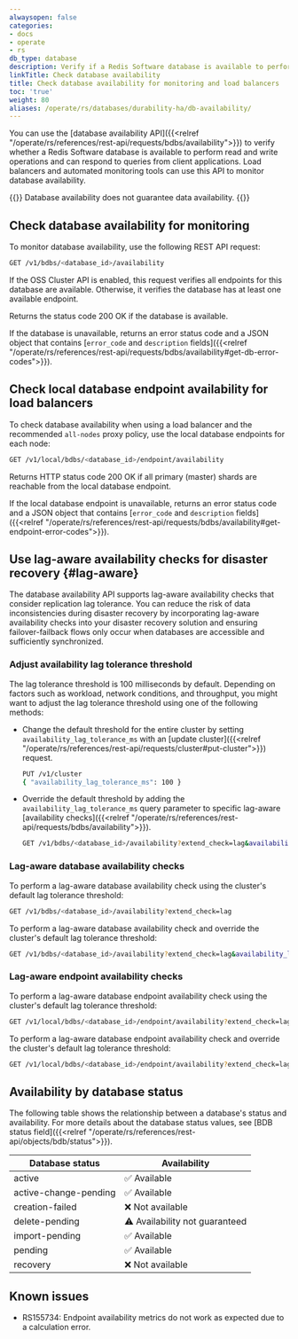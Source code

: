 ```yaml
---
alwaysopen: false
categories:
- docs
- operate
- rs
db_type: database
description: Verify if a Redis Software database is available to perform read and write operations and can respond to queries from client applications.
linkTitle: Check database availability
title: Check database availability for monitoring and load balancers
toc: 'true'
weight: 80
aliases: /operate/rs/databases/durability-ha/db-availability/
---
```


You can use the [database availability API]({{<relref "/operate/rs/references/rest-api/requests/bdbs/availability">}}) to verify whether a Redis Software database is available to perform read and write operations and can respond to queries from client applications. Load balancers and automated monitoring tools can use this API to monitor database availability.

{{<note>}}
Database availability does not guarantee data availability.
{{</note>}}

## Check database availability for monitoring

To monitor database availability, use the following REST API request:

```sh
GET /v1/bdbs/<database_id>/availability
```

If the OSS Cluster API is enabled, this request verifies all endpoints for this database are available. Otherwise, it verifies the database has at least one available endpoint.

Returns the status code 200 OK if the database is available.

If the database is unavailable, returns an error status code and a JSON object that contains [`error_code` and `description` fields]({{<relref "/operate/rs/references/rest-api/requests/bdbs/availability#get-db-error-codes">}}).

## Check local database endpoint availability for load balancers

To check database availability when using a load balancer and the recommended `all-nodes` proxy policy, use the local database endpoints for each node:

```sh
GET /v1/local/bdbs/<database_id>/endpoint/availability
```

Returns HTTP status code 200 OK if all primary (master) shards are reachable from the local database endpoint.

If the local database endpoint is unavailable, returns an error status code and a JSON object that contains [`error_code` and `description` fields]({{<relref "/operate/rs/references/rest-api/requests/bdbs/availability#get-endpoint-error-codes">}}).

## Use lag-aware availability checks for disaster recovery {#lag-aware}

The database availability API supports lag-aware availability checks that consider replication lag tolerance. You can reduce the risk of data inconsistencies during disaster recovery by incorporating lag-aware availability checks into your disaster recovery solution and ensuring failover-failback flows only occur when databases are accessible and sufficiently synchronized.

### Adjust availability lag tolerance threshold

The lag tolerance threshold is 100 milliseconds by default. Depending on factors such as workload, network conditions, and throughput, you might want to adjust the lag tolerance threshold using one of the following methods:

- Change the default threshold for the entire cluster by setting `availability_lag_tolerance_ms` with an [update cluster]({{<relref "/operate/rs/references/rest-api/requests/cluster#put-cluster">}}) request.

    ```sh
    PUT /v1/cluster
    { "availability_lag_tolerance_ms": 100 }
    ```

- Override the default threshold by adding the `availability_lag_tolerance_ms` query parameter to specific lag-aware [availability checks]({{<relref "/operate/rs/references/rest-api/requests/bdbs/availability">}}).

    ```sh
    GET /v1/bdbs/<database_id>/availability?extend_check=lag&availability_lag_tolerance_ms=100
    ```

### Lag-aware database availability checks

To perform a lag-aware database availability check using the cluster's default lag tolerance threshold:

```sh
GET /v1/bdbs/<database_id>/availability?extend_check=lag
```

To perform a lag-aware database availability check and override the cluster's default lag tolerance threshold:

```sh
GET /v1/bdbs/<database_id>/availability?extend_check=lag&availability_lag_tolerance_ms=100
```

### Lag-aware endpoint availability checks

To perform a lag-aware database endpoint availability check using the cluster's default lag tolerance threshold:

```sh
GET /v1/local/bdbs/<database_id>/endpoint/availability?extend_check=lag
```

To perform a lag-aware database endpoint availability check and override the cluster's default lag tolerance threshold:

```sh
GET /v1/local/bdbs/<database_id>/endpoint/availability?extend_check=lag&availability_lag_tolerance_ms=100
```


## Availability by database status

The following table shows the relationship between a database's status and availability. For more details about the database status values, see [BDB status field]({{<relref "/operate/rs/references/rest-api/objects/bdb/status">}}).

| Database status | Availability |
|-----------------|--------------|
| active          | <span title="Available">&#x2705;</span> Available |
| active-change-pending | <span title="Available">&#x2705;</span> Available |
| creation-failed | <span title="Not available">:x:</span> Not available |
| delete-pending  | <span title="Availability not guaranteed" class="font-serif">:warning:</span> Availability not guaranteed |
| import-pending  | <span title="Available">&#x2705;</span> Available |
| pending         | <span title="Available">&#x2705;</span> Available |
| recovery        | <span title="Not available">:x:</span> Not available |

## Known issues

- RS155734: Endpoint availability metrics do not work as expected due to a calculation error.
